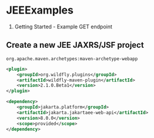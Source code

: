# JEEExamples

1. Getting Started - Example GET endpoint

## Create a new JEE JAXRS/JSF project

`org.apache.maven.archetypes:maven-archetype-webapp`

```xml
<plugin>
    <groupId>org.wildfly.plugins</groupId>
    <artifactId>wildfly-maven-plugin</artifactId>
    <version>2.1.0.Beta1</version>
</plugin>
```

```xml
<dependency>
    <groupId>jakarta.platform</groupId>
    <artifactId>jakarta.jakartaee-web-api</artifactId>
    <version>8.0.0</version>
    <scope>provided</scope>
</dependency>
```
